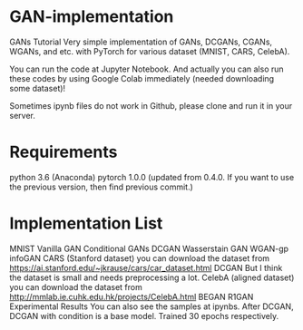 # GAN-implementation

GANs Tutorial
Very simple implementation of GANs, DCGANs, CGANs, WGANs, and etc. with PyTorch for various dataset (MNIST, CARS, CelebA).

You can run the code at Jupyter Notebook. And actually you can also run these codes by using Google Colab immediately (needed downloading some dataset)!

Sometimes ipynb files do not work in Github, please clone and run it in your server.

# Requirements
python 3.6 (Anaconda)
pytorch 1.0.0 (updated from 0.4.0. If you want to use the previous version, then find previous commit.)

# Implementation List
MNIST
Vanilla GAN
Conditional GANs
DCGAN
Wasserstain GAN
WGAN-gp
infoGAN
CARS (Stanford dataset)
you can download the dataset from https://ai.stanford.edu/~jkrause/cars/car_dataset.html
DCGAN
But I think the dataset is small and needs preprocessing a lot.
CelebA (aligned dataset)
you can download the dataset from http://mmlab.ie.cuhk.edu.hk/projects/CelebA.html
BEGAN
R1GAN
Experimental Results
You can also see the samples at ipynbs.
After DCGAN, DCGAN with condition is a base model.
Trained 30 epochs respectively.
